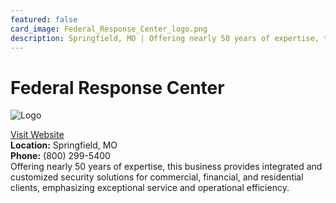 ```yaml
---
featured: false
card_image: Federal_Response_Center_logo.png
description: Springfield, MO | Offering nearly 50 years of expertise, this business provides integrated and customized security solutions for commercial, financial, and residential clients, emphasizing exceptional service and operational efficiency.
---
```


# Federal Response Center
<img src="Federal_Response_Center_logo.png" alt="Logo" style="max-width: 200px; height: auto;">

<a href="https://www.federalprotection.com">Visit Website</a>  
**Location:** Springfield, MO  
**Phone:** (800) 299-5400 <br>
Offering nearly 50 years of expertise, this business provides integrated and customized security solutions for commercial, financial, and residential clients, emphasizing exceptional service and operational efficiency.
